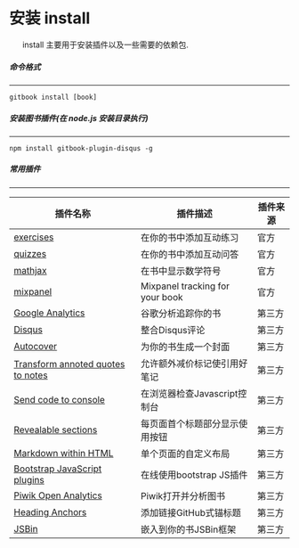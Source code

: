 # 安装 install
&nbsp;&nbsp;&nbsp;&nbsp;&nbsp;&nbsp;install 主要用于安装插件以及一些需要的依赖包.
##### 命令格式
---
    gitbook install [book]
    
##### 安装图书插件(在 node.js 安装目录执行)
---
    npm install gitbook-plugin-disqus -g
    
##### 常用插件
---
插件名称|插件描述|插件来源
---|---|---
[exercises](https://github.com/GitbookIO/plugin-exercises)|在你的书中添加互动练习|官方
[quizzes](https://github.com/GitbookIO/plugin-quizzes)|在你的书中添加互动问答|官方
[mathjax](https://github.com/GitbookIO/plugin-mathjax)|在书中显示数学符号|官方
[mixpanel](https://github.com/GitbookIO/plugin-mixpanel)|Mixpanel tracking for your book|官方
[Google Analytics](https://github.com/GitbookIO/plugin-ga)|谷歌分析追踪你的书|第三方
[Disqus](https://github.com/GitbookIO/plugin-disqus)|整合Disqus评论|第三方
[Autocover](https://github.com/GitbookIO/plugin-autocover)|为你的书生成一个封面|第三方
[Transform annoted quotes to notes](https://github.com/erixtekila/gitbook-plugin-richquotes)|允许额外减价标记使引用好笔记|第三方
[Send code to console](https://github.com/erixtekila/gitbook-plugin-toconsole)|在浏览器检查Javascript控制台|第三方
[Revealable sections](https://github.com/mrpotes/gitbook-plugin-reveal)|每页面首个标题部分显示使用按钮|第三方
[Markdown within HTML](https://github.com/mrpotes/gitbook-plugin-nestedmd)|单个页面的自定义布局|第三方
[Bootstrap JavaScript plugins](https://github.com/mrpotes/gitbook-plugin-bootstrapjs)|在线使用bootstrap JS插件|第三方
[Piwik Open Analytics](https://github.com/emmanuel-keller/gitbook-plugin-piwik)|Piwik打开并分析图书|第三方
[Heading Anchors](https://github.com/rlmv/gitbook-plugin-anchors)|添加链接GitHub式锚标题|第三方
[JSBin](https://github.com/jcouyang/gitbook-plugin-jsbin)|嵌入到你的书JSBin框架|第三方